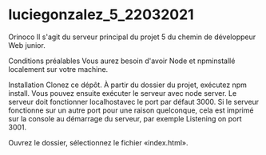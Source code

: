 # luciegonzalez_5_22032021
Orinoco
Il s'agit du serveur principal du projet 5 du chemin de développeur Web junior.

Conditions préalables
Vous aurez besoin d'avoir Node et npminstallé localement sur votre machine.

Installation
Clonez ce dépôt. À partir du dossier du projet, exécutez npm install. Vous pouvez ensuite exécuter le serveur avec node server. Le serveur doit fonctionner localhostavec le port par défaut 3000. Si le serveur fonctionne sur un autre port pour une raison quelconque, cela est imprimé sur la console au démarrage du serveur, par exemple Listening on port 3001.

Ouvrez le dossier, sélectionnez le fichier «index.html».